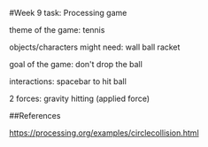 
#Week 9 task: Processing game

theme of the game:
tennis

objects/characters might need:
wall
ball
racket

goal of the game:
don't drop the ball


interactions:
spacebar to hit ball

2 forces:
gravity
hitting (applied force)




##References

https://processing.org/examples/circlecollision.html

